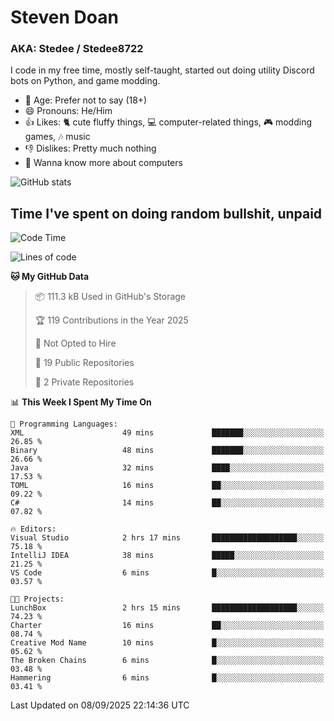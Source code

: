 # Steven Doan
### AKA: Stedee / Stedee8722
I code in my free time, mostly self-taught, started out doing utility Discord bots on Python, and game modding.

- 🤔 Age: Prefer not to say (18+)
- 😄 Pronouns: He/Him
- 👍 Likes: 🐈 cute fluffy things, 💻 computer-related things, 🎮 modding games, 🎶 music
- 👎 Dislikes: Pretty much nothing
- 🥹 Wanna know more about computers

![GitHub stats](https://github-readme-stats-iota-mocha-40.vercel.app/api?username=Stedee8722&show=prs_merged,prs_merged_percentage&show_icons=true&theme=transparent)

## Time I've spent on doing random bullshit, unpaid
<!--START_SECTION:Time I've spent on doing random bullshit, unpaid-->
![Code Time](http://img.shields.io/badge/Code%20Time-324%20hrs%2043%20mins-blue)

![Lines of code](https://img.shields.io/badge/From%20Hello%20World%20I%27ve%20Written-87.2%20thousand%20lines%20of%20code-blue)

**🐱 My GitHub Data** 

> 📦 111.3 kB Used in GitHub's Storage 
 > 
> 🏆 119 Contributions in the Year 2025
 > 
> 🚫 Not Opted to Hire
 > 
> 📜 19 Public Repositories 
 > 
> 🔑 2 Private Repositories 
 > 
📊 **This Week I Spent My Time On** 

```text
💬 Programming Languages: 
XML                      49 mins             ███████░░░░░░░░░░░░░░░░░░   26.85 % 
Binary                   48 mins             ███████░░░░░░░░░░░░░░░░░░   26.66 % 
Java                     32 mins             ████░░░░░░░░░░░░░░░░░░░░░   17.53 % 
TOML                     16 mins             ██░░░░░░░░░░░░░░░░░░░░░░░   09.22 % 
C#                       14 mins             ██░░░░░░░░░░░░░░░░░░░░░░░   07.82 % 

🔥 Editors: 
Visual Studio            2 hrs 17 mins       ███████████████████░░░░░░   75.18 % 
IntelliJ IDEA            38 mins             █████░░░░░░░░░░░░░░░░░░░░   21.25 % 
VS Code                  6 mins              █░░░░░░░░░░░░░░░░░░░░░░░░   03.57 % 

🐱‍💻 Projects: 
LunchBox                 2 hrs 15 mins       ███████████████████░░░░░░   74.23 % 
Charter                  16 mins             ██░░░░░░░░░░░░░░░░░░░░░░░   08.74 % 
Creative Mod Name        10 mins             █░░░░░░░░░░░░░░░░░░░░░░░░   05.62 % 
The Broken Chains        6 mins              █░░░░░░░░░░░░░░░░░░░░░░░░   03.48 % 
Hammering                6 mins              █░░░░░░░░░░░░░░░░░░░░░░░░   03.41 % 
```


 Last Updated on 08/09/2025 22:14:36 UTC
<!--END_SECTION:Time I've spent on doing random bullshit, unpaid-->

